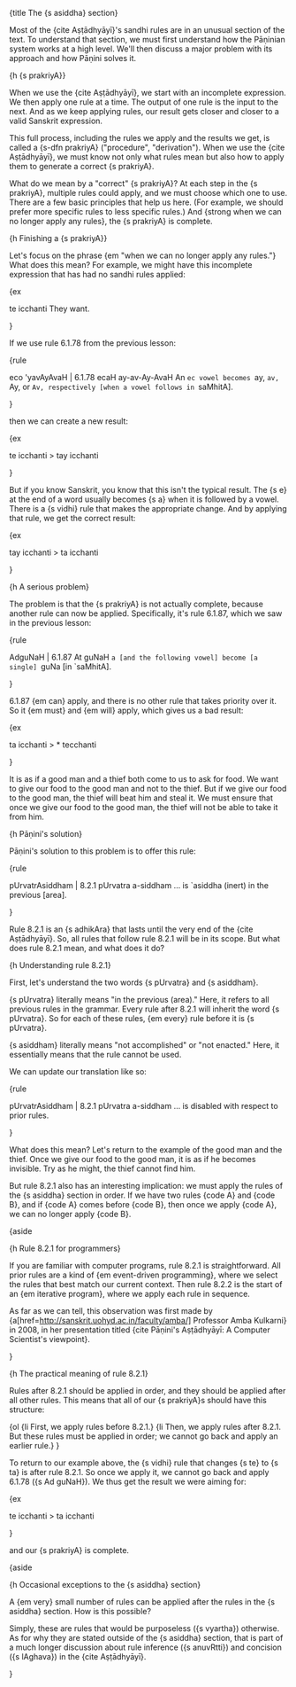 {title The {s asiddha} section}

Most of the {cite Aṣṭādhyāyī}'s sandhi rules are in an unusual section of the
text. To understand that section, we must first understand how the Pāṇinian
system works at a high level. We'll then discuss a major problem with its
approach and how Pāṇini solves it.


{h {s prakriyA}}

When we use the {cite Aṣṭādhyāyī}, we start with an incomplete expression.
We then apply one rule at a time. The output of one rule is the input to the
next. And as we keep applying rules, our result gets closer and closer to a
valid Sanskrit expression.

This full process, including the rules we apply and the results we get, is
called a {s-dfn prakriyA} ("procedure", "derivation"). When we use the {cite
Aṣṭādhyāyī}, we must know not only what rules mean but also how to apply them
to generate a correct {s prakriyA}.

What do we mean by a "correct" {s prakriyA}? At each step in the {s prakriyA},
multiple rules could apply, and we must choose which one to use. There are a
few basic principles that help us here. (For example, we should prefer more
specific rules to less specific rules.) And {strong when we can no longer apply
any rules}, the {s prakriyA} is complete.


{h Finishing a {s prakriyA}}

Let's focus on the phrase {em "when we can no longer apply any rules."} What
does this mean? For example, we might have this incomplete expression that has
had no sandhi rules applied:

{ex

te icchanti
They want.

}

If we use rule 6.1.78 from the previous lesson:

{rule

eco 'yavAyAvaH | 6.1.78
ecaH ay-av-Ay-AvaH
An `ec vowel becomes `ay, `av, `Ay, or `Av, respectively [when a vowel follows
in `saMhitA].

}

then we can create a new result:

{ex

te icchanti > tay icchanti

}

But if you know Sanskrit, you know that this isn't the typical result. The {s
e} at the end of a word usually becomes {s a} when it is followed by a vowel.
There is a {s vidhi} rule that makes the appropriate change. And by applying
that rule, we get the correct result:

{ex

tay icchanti > ta icchanti

}


{h A serious problem}

The problem is that the {s prakriyA} is not actually complete, because another
rule can now be applied. Specifically, it's rule 6.1.87, which we saw in the
previous lesson:

{rule

AdguNaH | 6.1.87
At guNaH
`a [and the following vowel] become [a single] `guNa [in `saMhitA].

}

6.1.87 {em can} apply, and there is no other rule that takes priority over it.
So it {em must} and {em will} apply, which gives us a bad result:

{ex

ta icchanti > * tecchanti

}

It is as if a good man and a thief both come to us to ask for food. We want to
give our food to the good man and not to the thief. But if we give our food
to the good man, the thief will beat him and steal it. We must ensure that once
we give our food to the good man, the thief will not be able to take it from
him.


{h Pāṇini's solution}

Pāṇini's solution to this problem is to offer this rule:


{rule

pUrvatrAsiddham | 8.2.1
pUrvatra a-siddham
&hellip; is `asiddha (inert) in the previous [area].

}

Rule 8.2.1 is an {s adhikAra} that lasts until the very end of the {cite
Aṣṭādhyāyī}.  So, all rules that follow rule 8.2.1 will be in its scope. But
what does rule 8.2.1 mean, and what does it do?

{h Understanding rule 8.2.1}

First, let's understand the two words {s pUrvatra} and {s asiddham}.

{s pUrvatra} literally means "in the previous (area)." Here, it refers to all
previous rules in the grammar. Every rule after 8.2.1 will inherit the word {s
pUrvatra}. So for each of these rules, {em every} rule before it is {s
pUrvatra}.

{s asiddham} literally means "not accomplished" or "not enacted." Here, it
essentially means that the rule cannot be used.

We can update our translation like so:

{rule

pUrvatrAsiddham | 8.2.1
pUrvatra a-siddham
&hellip; is disabled with respect to prior rules.

}

What does this mean? Let's return to the example of the good man and the thief.
Once we give our food to the good man, it is as if he becomes invisible. Try as
he might, the thief cannot find him.

But rule 8.2.1 also has an interesting implication: we must apply the rules
of the {s asiddha} section in order. If we have two rules {code A} and {code
B}, and if {code A} comes before {code B}, then once we apply {code A}, we can
no longer apply {code B}.

{aside

{h Rule 8.2.1 for programmers}

If you are familiar with computer programs, rule 8.2.1 is straightforward.  All
prior rules are a kind of {em event-driven programming}, where we select the
rules that best match our current context. Then rule 8.2.2 is the start of an
{em iterative program}, where we apply each rule in sequence.

As far as we can tell, this observation was first made by
{a[href=http://sanskrit.uohyd.ac.in/faculty/amba/] Professor Amba Kulkarni} in
2008, in her presentation titled {cite Pāṇini's Aṣṭādhyāyī: A Computer
Scientist's viewpoint}.

}


{h The practical meaning of rule 8.2.1}

Rules after 8.2.1 should be applied in order, and they should be applied after
all other rules. This means that all of our {s prakriyA}s should have this
structure:

{ol
    {li First, we apply rules before 8.2.1.}
    {li Then, we apply rules after 8.2.1. But these rules must be applied in
    order; we cannot go back and apply an earlier rule.}
}

To return to our example above, the {s vidhi} rule that changes {s te} to {s
ta} is after rule 8.2.1. So once we apply it, we cannot go back and apply
6.1.78 ({s Ad guNaH}). We thus get the result we were aiming for:

{ex

te icchanti > ta icchanti

}

and our {s prakriyA} is complete.

{aside

{h Occasional exceptions to the {s asiddha} section}

A {em very} small number of rules can be applied after the rules in the {s
asiddha} section. How is this possible?

Simply, these are rules that would be purposeless ({s vyartha}) otherwise. As
for why they are stated outside of the {s asiddha} section, that is part of a
much longer discussion about rule inference ({s anuvRtti}) and concision ({s
lAghava}) in the {cite Aṣṭādhyāyī}.

}
